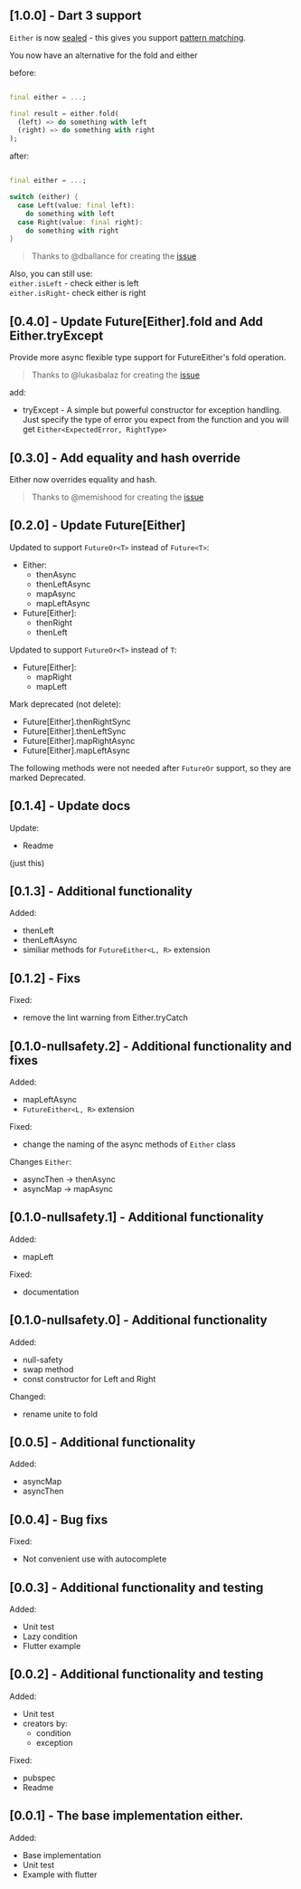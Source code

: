 ## [1.0.0] - Dart 3 support

`Either` is now [sealed](https://dart.dev/language/class-modifiers#sealed) - this gives you support [pattern matching](https://dart.dev/language/patterns).

You now have an alternative for the fold and either

before:
```dart

final either = ...;

final result = either.fold(
  (left) => do something with left
  (right) => do something with right
);

```

after:
```dart

final either = ...;

switch (either) {
  case Left(value: final left):
    do something with left
  case Right(value: final right):
    do something with right
}

```

> Thanks to @dballance for creating the [issue](https://github.com/avdosev/either_dart/issues/7)

Also, you can still use: \
`either.isLeft` - check either is left \
`either.isRight`- check either is right

## [0.4.0] - Update Future[Either].fold and Add Either.tryExcept 

Provide more async flexible type support for FutureEither's fold operation. 
> Thanks to @lukasbalaz for creating the [issue](https://github.com/avdosev/either_dart/issues/6) 


add: 
  * tryExcept -
  A simple but powerful constructor for exception handling. Just specify the type of error you expect from the function and you will get `Either<ExpectedError, RightType>`



## [0.3.0] - Add equality and hash override

Either now overrides equality and hash. 
> Thanks to @memishood for creating the [issue](https://github.com/avdosev/either_dart/issues/5) 

## [0.2.0] - Update Future[Either]

Updated to support `FutureOr<T>` instead of `Future<T>`:
  * Either: 
    * thenAsync
    * thenLeftAsync
    * mapAsync
    * mapLeftAsync
  * Future[Either]:
    * thenRight
    * thenLeft

Updated to support `FutureOr<T>` instead of `T`:
  * Future[Either]:
    * mapRight
    * mapLeft


Mark deprecated (not delete):
 * Future[Either].thenRightSync
 * Future[Either].thenLeftSync
 * Future[Either].mapRightAsync
 * Future[Either].mapLeftAsync

The following methods were not needed after `FutureOr` support, so they are marked Deprecated.

## [0.1.4] - Update docs

Update: 
* Readme

(just this)

## [0.1.3] - Additional functionality

Added:
* thenLeft
* thenLeftAsync
* similiar methods for `FutureEither<L, R>` extension

## [0.1.2] - Fixs

Fixed: 
* remove the lint warning from Either.tryCatch


## [0.1.0-nullsafety.2] - Additional functionality and fixes

Added:
* mapLeftAsync
* `FutureEither<L, R>` extension

Fixed:
* change the naming of the async methods of `Either` class

Changes `Either`:
* asyncThen -> thenAsync
* asyncMap -> mapAsync

## [0.1.0-nullsafety.1] - Additional functionality

Added:
* mapLeft

Fixed:
* documentation

## [0.1.0-nullsafety.0] - Additional functionality

Added:
* null-safety
* swap method
* const constructor for Left and Right

Changed:
* rename unite to fold

## [0.0.5] - Additional functionality

Added:
* asyncMap
* asyncThen

## [0.0.4] - Bug fixs

Fixed:
* Not convenient use with autocomplete

## [0.0.3] - Additional functionality and testing

Added:
* Unit test
* Lazy condition
* Flutter example

## [0.0.2] - Additional functionality and testing

Added:

* Unit test
* creators by:
  * condition
  * exception

Fixed:

* pubspec
* Readme

## [0.0.1] - The base implementation either.
Added:

* Base implementation
* Unit test
* Example with flutter

